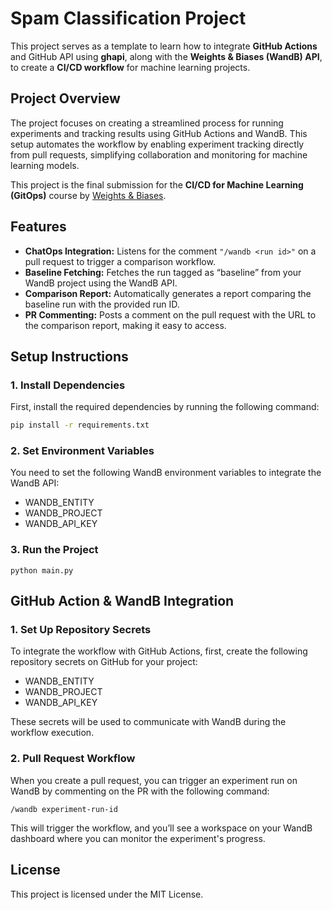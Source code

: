 # Spam Classification Project

This project serves as a template to learn how to integrate **GitHub Actions** and GitHub API using **ghapi**, along with the **Weights & Biases (WandB) API**, to create a **CI/CD workflow** for machine learning projects.


## Project Overview
The project focuses on creating a streamlined process for running experiments and tracking results using GitHub Actions and WandB. This setup automates the workflow by enabling experiment tracking directly from pull requests, simplifying collaboration and monitoring for machine learning models.

This project is the final submission for the **CI/CD for Machine Learning (GitOps)** course by [Weights & Biases](https://www.wandb.courses/courses/ci-cd-for-machine-learning).

## Features

- **ChatOps Integration:** Listens for the comment `"/wandb <run id>"` on a pull request to trigger a comparison workflow.
- **Baseline Fetching:** Fetches the run tagged as “baseline” from your WandB project using the WandB API.
- **Comparison Report:** Automatically generates a report comparing the baseline run with the provided run ID.
- **PR Commenting:** Posts a comment on the pull request with the URL to the comparison report, making it easy to access.


## Setup Instructions

### 1. Install Dependencies
First, install the required dependencies by running the following command:
```bash
pip install -r requirements.txt
```

### 2. Set Environment Variables
You need to set the following WandB environment variables to integrate the WandB API:

- WANDB_ENTITY
- WANDB_PROJECT
- WANDB_API_KEY

### 3. Run the Project
```
python main.py
```

## GitHub Action & WandB Integration
### 1. Set Up Repository Secrets
To integrate the workflow with GitHub Actions, first, create the following repository secrets on GitHub for your project:

- WANDB_ENTITY
- WANDB_PROJECT
- WANDB_API_KEY

These secrets will be used to communicate with WandB during the workflow execution.

### 2. Pull Request Workflow
When you create a pull request, you can trigger an experiment run on WandB by commenting on the PR with the following command:

```
/wandb experiment-run-id
```
This will trigger the workflow, and you’ll see a workspace on your WandB dashboard where you can monitor the experiment's progress.

## License
This project is licensed under the MIT License.